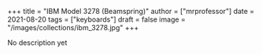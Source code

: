 +++
title = "IBM Model 3278 (Beamspring)"
author = ["mrprofessor"]
date = 2021-08-20
tags = ["keyboards"]
draft = false
image = "/images/collections/ibm_3278.jpg"
+++

No description yet
